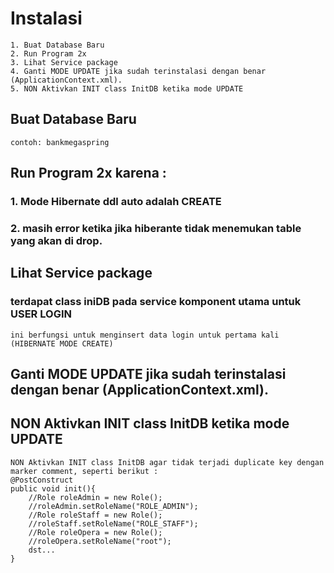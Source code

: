 # Instalasi
	1. Buat Database Baru
	2. Run Program 2x
	3. Lihat Service package
	4. Ganti MODE UPDATE jika sudah terinstalasi dengan benar (ApplicationContext.xml).
	5. NON Aktivkan INIT class InitDB ketika mode UPDATE
	
## Buat Database Baru 
	contoh: bankmegaspring	

## Run Program 2x karena :
### 1. Mode Hibernate ddl auto adalah CREATE
### 2. masih error ketika jika hiberante tidak menemukan table yang akan di drop.

## Lihat Service package 
### terdapat class iniDB pada service komponent utama untuk USER LOGIN
	ini berfungsi untuk menginsert data login untuk pertama kali (HIBERNATE MODE CREATE)
	
## Ganti MODE UPDATE jika sudah terinstalasi dengan benar (ApplicationContext.xml).

##	NON Aktivkan INIT class InitDB ketika mode UPDATE 
	NON Aktivkan INIT class InitDB agar tidak terjadi duplicate key dengan marker comment, seperti berikut :
	@PostConstruct
	public void init(){
		//Role roleAdmin = new Role();
		//roleAdmin.setRoleName("ROLE_ADMIN");
		//Role roleStaff = new Role();
		//roleStaff.setRoleName("ROLE_STAFF");
		//Role roleOpera = new Role();
		//roleOpera.setRoleName("root");
		dst...
	}

